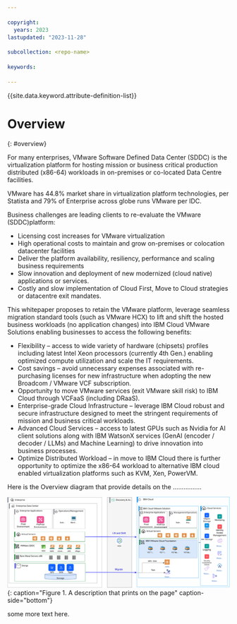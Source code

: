 ```yaml
---

copyright:
  years: 2023
lastupdated: "2023-11-28"

subcollection: <repo-name>

keywords:

---
```


{{site.data.keyword.attribute-definition-list}}

# Overview
{: #overview}



For many enterprises, VMware Software Defined Data Center (SDDC) is the virtualization platform for hosting mission or business critical production distributed (x86-64) workloads in on-premises or co-located Data Centre facilities.

VMware has 44.8% market share in virtualization platform technologies, per Statista and 79% of Enterprise across globe runs VMware per IDC.

Business challenges are leading clients to re-evaluate the VMware (SDDC)platform:

-   Licensing cost increases for VMware virtualization
-   High operational costs to maintain and grow on-premises or colocation datacenter facilities
-   Deliver the platform availability, resiliency, performance and scaling business requirements
-   Slow innovation and deployment of new modernized (cloud native) applications or services.
-   Costly and slow implementation of Cloud First, Move to Cloud strategies or datacentre exit mandates.

This whitepaper proposes to retain the VMware platform, leverage seamless migration standard tools (such as VMware HCX) to lift and shift the hosted business workloads (no application changes) into IBM Cloud VMware Solutions enabling businesses to access the following benefits:

-   Flexibility – access to wide variety of hardware (chipsets) profiles including latest Intel Xeon processors (currently 4th Gen.) enabling optimized compute utilization and scale the IT requirements.
-   Cost savings – avoid unnecessary expenses associated with re-purchasing licenses for new infrastructure when adopting the new Broadcom / VMware VCF subscription.
-   Opportunity to move VMware services (exit VMware skill risk) to IBM Cloud through VCFaaS (including DRaaS).
-   Enterprise-grade Cloud Infrastructure – leverage IBM Cloud robust and secure infrastructure designed to meet the stringent requirements of mission and business critical workloads.
-   Advanced Cloud Services – access to latest GPUs such as Nvidia for AI client solutions along with IBM WatsonX services (GenAI (encoder / decoder / LLMs) and Machine Learning) to drive innovation into business processes.
-   Optimize Distributed Workload – in move to IBM Cloud there is further opportunity to optimize the x86-64 workload to alternative IBM cloud enabled virtualization platforms such as KVM, Xen, PowerVM.

Here is the Overview diagram that provide details on the ................

![Pattern overview.](Overview.svg "Title text that shows on hover here"){: caption="Figure 1. A description that prints on the page" caption-side="bottom"}

some more text here.
